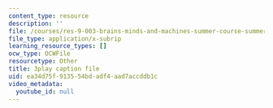```yaml
---
content_type: resource
description: ''
file: /courses/res-9-003-brains-minds-and-machines-summer-course-summer-2015/ea34d75f913554bdadf4aad7accddb1c_3xBTFOxtfNU.vtt
file_type: application/x-subrip
learning_resource_types: []
ocw_type: OCWFile
resourcetype: Other
title: 3play caption file
uid: ea34d75f-9135-54bd-adf4-aad7accddb1c
video_metadata:
  youtube_id: null
---
```

